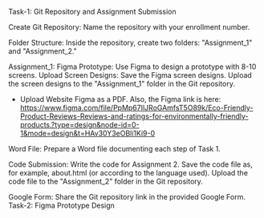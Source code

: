 Task-1: Git Repository and Assignment Submission

Create Git Repository:
Name the repository with your enrollment number.

Folder Structure:
Inside the repository, create two folders: "Assignment_1" and "Assignment_2."

Assignment_1: 
Figma Prototype:
Use Figma to design a prototype with 8-10 screens.
Upload Screen Designs:
Save the Figma screen designs.
Upload the screen designs to the "Assignment_1" folder in the Git repository.

- Upload Website Figma as a PDF. Also, the Figma link is here: https://www.figma.com/file/PpMp67IlJRoGAmfsT5O89k/Eco-Friendly-Product-Reviews-Reviews-and-ratings-for-environmentally-friendly-products.?type=design&node-id=0-1&mode=design&t=HAv30Y3eOBli1Ki9-0

Word File:
Prepare a Word file documenting each step of Task 1.

Code Submission:
Write the code for Assignment 2.
Save the code file as, for example, about.html (or according to the language used).
Upload the code file to the "Assignment_2" folder in the Git repository.

Google Form:
Share the Git repository link in the provided Google Form.
Task-2: Figma Prototype Design

